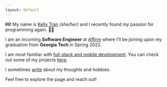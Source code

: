 ```yaml
---
layout: default
---
```


<div class="lead pretty-links">

  **Hi!** My name is [Kelly Tran](about/) *(she/her)*
  and I recently found my passion for programming again. 👩‍💻
    
  I am an incoming **Software Engineer** at [Affirm](https://www.affirm.com/) where I’ll be joining upon my graduation from **Georgia Tech** in Spring 2022.

  I am most familiar with [full-stack and mobile development](work/).
  You can check out some of my projects [here](projects/).
  
  I sometimes [write](articles/) about my thoughts and hobbies.

  Feel free to explore the page and reach out!
</div>
